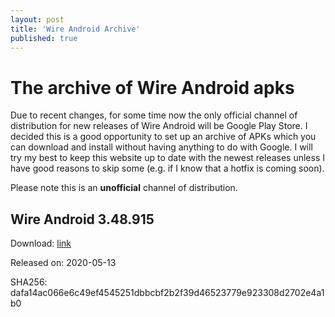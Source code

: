 ```yaml
---
layout: post
title: 'Wire Android Archive'
published: true
---
```

# The archive of Wire Android apks

Due to recent changes, for some time now the only official channel of distribution for new releases  of Wire Android will be Google Play Store. I decided this is a good opportunity to set up an archive of APKs which you can download and install without having anything to do with Google. I will try  my best to keep this website up to date with the newest releases unless I have good reasons to skip some (e.g. if I know that a hotfix is coming soon). 

Please note this is an **unofficial** channel of distribution. 


## Wire Android 3.48.915


Download: [link](https://drive.google.com/open?id=1qJaWusjulqVq3Og01_-bUfXduOXuGfyi)

Released on: 2020-05-13

SHA256: dafa14ac066e6c49ef4545251dbbcbf2b2f39d46523779e923308d2702e4a1b0
